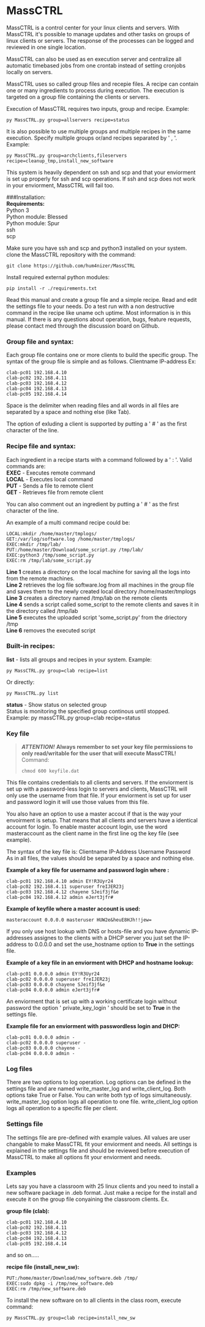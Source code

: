 # MassCTRL

MassCTRL is a control center for your linux clients and servers. With MassCTRL it's possible to manage updates and other tasks on groups of linux clients or servers. The response of the processes can be logged and reviewed in one single location.  

MassCTRL can also be used as en execution server and centralize all automatic timebased jobs from one crontab instead of setting cronjobs locally on servers.

MassCTRL uses so called group files and recepie files. A recipe can contain one or many ingredients to process during execution. The execution is targeted on a group file containing the clients or servers.

Execution of MassCTRL requires two inputs, group and recipe. Example:  
~~~
py MassCTRL.py group=allservers recipe=status
~~~

It is also possible to use multiple groups and multiple recipes in the same execution. Specify multiple groups or/and recipes separated by ' , '. Example:  
~~~
py MassCTRL.py group=archclients,fileservers recipe=cleanup_tmp,install_new_software
~~~

This system is heavily dependent on ssh and scp and that your enviorment is set up properly for ssh and scp operations. If ssh and scp does not work in your enviorment, MassCTRL will fail too.

###Installation:  
**Requirements:**  
Python 3  
Python module: Blessed  
Python module: Spur  
ssh  
scp  

Make sure you have ssh and scp and python3 installed on your system.
clone the MassCTRL repository with the command:  
~~~ 
git clone https://github.com/hum4nizer/MassCTRL
~~~ 
Install required external python modules:  
~~~ 
pip install -r ./requirements.txt
~~~ 
Read this manual and create a group file and a simple recipe. Read and edit the settings file to your needs. Do a test run with a non destructive command in the recipe like uname och uptime. Most information is in this manual. If there is any questions about operation, bugs, feature requests, please contact med through the discussion board on Github.

### Group file and syntax:

Each group file contains one or more clients to build the specific group. The syntax of the group file is simple and as follows. Clientname IP-address Ex:
~~~
clab-pc01 192.168.4.10  
clab-pc02 192.168.4.11  
clab-pc03 192.168.4.12  
clab-pc04 192.168.4.13  
clab-pc05 192.168.4.14  
~~~
Space is the delimiter when reading files and all words in all files are separated by a space and nothing else (like Tab).

The option of exluding a client is supported by putting a ' # ' as the first character of the line.


### Recipe file and syntax:
Each ingredient in a recipe starts with a command followed by a ' : '. Valid commands are:  
**EXEC** - Executes remote command  
**LOCAL** - Executes local command  
**PUT** - Sends a file to remote client  
**GET** - Retrieves file from remote client  

You can also comment out an ingredient by putting a ' # ' as the first character of the line.  

An example of a multi command recipe could be:  
~~~
LOCAL:mkdir /home/master/tmplogs/  
GET:/var/log/software.log /home/master/tmplogs/  
EXEC:mkdir /tmp/lab/  
PUT:/home/master/Download/some_script.py /tmp/lab/  
EXEC:python3 /tmp/some_script.py  
EXEC:rm /tmp/lab/some_script.py  
~~~

**Line 1** creates a directory on the local machine for saving all the logs into from the remote machines.  
**Line 2** retrieves the log file software.log from all machines in the group file and saves them to the newly created local directory /home/master/tmplogs  
**Line 3** creates a directory named /tmp/lab on the remote clients  
**Line 4** sends a script called some_script to the remote clients and saves it in the directory called /tmp/lab  
**Line 5** executes the uploaded script 'some_script.py' from the driectory /tmp  
**Line 6** removes the executed script  

### Built-in recipes:  
**list** - lists all groups and recipes in your system. Example:  
~~~
py MassCTRL.py group=clab recipe=list  
~~~
Or directly:  
~~~
py MassCTRL.py list  
~~~

**status** - Show status on selected group  
Status is monitoring the specified group continous until stopped.  
Example: py massCTRL.py group=clab recipe=status  


### Key file

> **_ATTENTION!_** **Always remember to set your key file permissions to only read/writable for the user that will execute MassCTRL!** Command: 
> ~~~
> chmod 600 keyfile.dat
> ~~~  

This file contains credentials to all clients and servers. If the enviorment is set up with a password-less login to servers and clients, MassCTRL will only use the username from that file. If your enviorment is set up for user and password login it will use those values from this file.

You also have an option to use a master accout if that is the way your envoirment is setup. That means that all clients and servers have a identical account for login. To enable master account login, use the word masteraccount as the client name in the first line og the key file (see example).

The syntax of the key file is: Clientname IP-Address Username Password  
As in all files, the values should be separated by a space and nothing else.

**Example of a key file for username and password login where :**  
~~~
clab-pc01 192.168.4.10 admin EY!R3Uyr24  
clab-pc02 192.168.4.11 superuser freIJER23j  
clab-pc03 192.168.4.12 chayene SJeif3jf&e  
clab-pc04 192.168.4.12 admin eJert3jfr#
~~~

**Example of keyfile where a master account is used:**  
~~~
masteraccount 0.0.0.0 masteruser HUW2e&heuE8HJh!!jew=
~~~

If you only use host lookup with DNS or hosts-file and you have dynamic IP-addresses assignes to the clients with a DHCP server you just set the IP-address to 0.0.0.0 and set the use_hostname option to **True** in the settings file.  

**Example of a key file in an enviorment with DHCP and hostname lookup:**  
~~~
clab-pc01 0.0.0.0 admin EY!R3Uyr24  
clab-pc02 0.0.0.0 superuser freIJER23j  
clab-pc03 0.0.0.0 chayene SJeif3jf&e  
clab-pc04 0.0.0.0 admin eJert3jfr#
~~~

An enviorment that is set up with a working certificate login without password the option ' private_key_login ' should be set to **True** in the settings file.

**Example file for an enviorment with passwordless login and DHCP:**  
~~~
clab-pc01 0.0.0.0 admin -  
clab-pc02 0.0.0.0 superuser -  
clab-pc03 0.0.0.0 chayene -  
clab-pc04 0.0.0.0 admin -
~~~

### Log files
There are two options to log operation. Log options can be defined in the settings file and are named  write_master_log and write_client_log. Both options take True or False. You can write both typ of logs simultaneously. write_master_log option logs all operation to one file. write_client_log option logs all operation to a specific file per client.

### Settings file
The settings file are pre-defined with example values. All values are user changable to make MassCTRL fit your enviorment and needs. All settings is explained in the settings file and should be reviewed before execution of MassCTRL to make all options fit your enviorment and needs.

### Examples
Lets say you have a classroom with 25 linux clients and you need to install a new software package in .deb format. Just make a recipe for the install and execute it on the group file conyaining the classroom clients. Ex.

**group file (clab):**  
~~~
clab-pc01 192.168.4.10  
clab-pc02 192.168.4.11  
clab-pc03 192.168.4.12  
clab-pc04 192.168.4.13  
clab-pc05 192.168.4.14  
~~~
and so on.....

**recipe file (install_new_sw):**  
~~~
PUT:/home/master/Download/new_software.deb /tmp/  
EXEC:sudo dpkg -i /tmp/new_software.deb  
EXEC:rm /tmp/new_software.deb
~~~

To install the new software on to all clients in the class room, execute command:  
~~~
py MassCTRL.py group=clab recipe=install_new_sw
~~~


